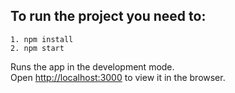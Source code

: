 ## To run the project you need to:

``` 
1. npm install 
2. npm start
```

Runs the app in the development mode.<br>
Open [http://localhost:3000](http://localhost:3000) to view it in the browser.
